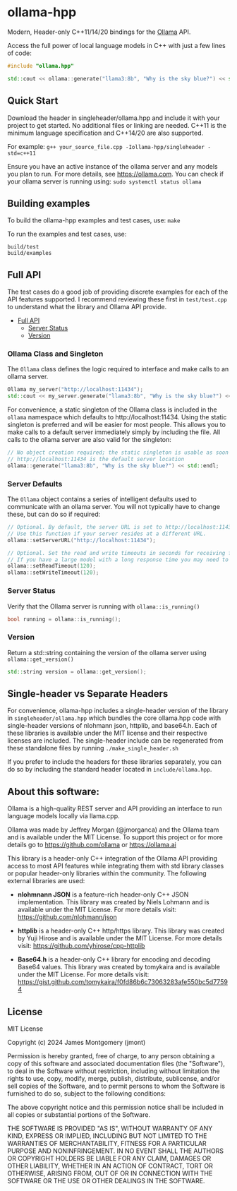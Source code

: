 # ollama-hpp
Modern, Header-only C++11/14/20 bindings for the [Ollama](https://ollama.ai) API.

Access the full power of local language models in C++ with just a few lines of code:

```C++
#include "ollama.hpp"

std::cout << ollama::generate("llama3:8b", "Why is the sky blue?") << std::endl;
```

## Quick Start
Download the header in singleheader/ollama.hpp and include it with your project to get started. No additional files or linking are needed. C++11 is the minimum language specification and C++14/20 are also supported.

For example:
`g++ your_source_file.cpp -Iollama-hpp/singleheader -std=c++11`

Ensure you have an active instance of the ollama server and any models you plan to run. For more details, see https://ollama.com. You can check if your ollama server is running using: `sudo systemctl status ollama`

## Building examples
To build the ollama-hpp examples and test cases, use:
`make`

To run the examples and test cases, use:

`build/test` <br>
`build/examples`

## Full API

The test cases do a good job of providing discrete examples for each of the API features supported. I recommend reviewing these first in `test/test.cpp` to understand what the library and Ollama API provide.

- [Full API](#full-api)
  - [Server Status](#server-status)
  - [Version](#version)


### Ollama Class and Singleton
The `Ollama` class defines the logic required to interface and make calls to an ollama server.

```C++
Ollama my_server("http://localhost:11434");
std::cout << my_server.generate("llama3:8b", "Why is the sky blue?") << std::endl;
```

For convenience, a static singleton of the Ollama class is included in the `ollama` namespace which defaults to http://localhost:11434. Using the static singleton is preferred and will be easier for most people. This allows you to make calls to a default server immediately simply by including the file. All calls to the ollama server are also valid for the singleton:

```C++
// No object creation required; the static singleton is usable as soon as the file is included
// http://localhost:11434 is the default server location
ollama::generate("llama3:8b", "Why is the sky blue?") << std::endl;
```

### Server Defaults
The `Ollama` object contains a series of intelligent defaults used to communicate with an ollama server. You will not typically have to change these, but can do so if required:

```C++
// Optional. By default, the server URL is set to http://localhost:11434. 
// Use this function if your server resides at a different URL.
ollama::setServerURL("http://localhost:11434");    

// Optional. Set the read and write timeouts in seconds for receiving from and sending data to ollama.
// If you have a large model with a long response time you may need to increase these.
ollama::setReadTimeout(120);
ollama::setWriteTimeout(120);
```

### Server Status
Verify that the Ollama server is running with `ollama::is_running()`

```C++
bool running = ollama::is_running();
```

### Version
Return a std::string containing the version of the ollama server using `ollama::get_version()`

```C++
std::string version = ollama::get_version();
```

## Single-header vs Separate Headers
For convenience, ollama-hpp includes a single-header version of the library in `singleheader/ollama.hpp` which bundles the core ollama.hpp code with single-header versions of nlohmann json, httplib, and base64.h. Each of these libraries is available under the MIT license and their respective licenses are included.
The single-header include can be regenerated from these standalone files by running `./make_single_header.sh`

If you prefer to include the headers for these libraries separately, you can do so by including the standard header located in `include/ollama.hpp`. 

## About this software:

Ollama is a high-quality REST server and API providing an interface to run language models locally via llama.cpp.

Ollama was made by Jeffrey Morgan (@jmorganca) and the Ollama team and is available under the MIT License. To support this project or for more details go to https://github.com/ollama or https://ollama.ai 

This library is a header-only C++ integration of the Ollama API providing access to most API features while integrating them with std library classes or popular header-only libraries within the community. The following external libraries are used:

* **nlohmnann JSON** is a feature-rich header-only C++ JSON implementation. This library was created by Niels Lohmann and is available under the MIT License. For more details visit: https://github.com/nlohmann/json

* **httplib** is a header-only C++ http/https library. This library was created by Yuji Hirose and is available under the MIT License. For more details visit: https://github.com/yhirose/cpp-httplib

* **Base64.h** is a header-only C++ library for encoding and decoding Base64 values. This library was created by tomykaira and is available under the MIT License. For more details visit: https://gist.github.com/tomykaira/f0fd86b6c73063283afe550bc5d77594

## License
MIT License

Copyright (c) 2024 James Montgomery (jmont)

Permission is hereby granted, free of charge, to any person obtaining a copy
of this software and associated documentation files (the "Software"), to deal
in the Software without restriction, including without limitation the rights
to use, copy, modify, merge, publish, distribute, sublicense, and/or sell
copies of the Software, and to permit persons to whom the Software is
furnished to do so, subject to the following conditions:

The above copyright notice and this permission notice shall be included in all
copies or substantial portions of the Software.

THE SOFTWARE IS PROVIDED "AS IS", WITHOUT WARRANTY OF ANY KIND, EXPRESS OR
IMPLIED, INCLUDING BUT NOT LIMITED TO THE WARRANTIES OF MERCHANTABILITY,
FITNESS FOR A PARTICULAR PURPOSE AND NONINFRINGEMENT. IN NO EVENT SHALL THE
AUTHORS OR COPYRIGHT HOLDERS BE LIABLE FOR ANY CLAIM, DAMAGES OR OTHER
LIABILITY, WHETHER IN AN ACTION OF CONTRACT, TORT OR OTHERWISE, ARISING FROM,
OUT OF OR IN CONNECTION WITH THE SOFTWARE OR THE USE OR OTHER DEALINGS IN THE
SOFTWARE.

